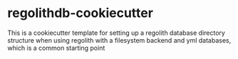 # regolithdb-cookiecutter

This is a cookiecutter template for setting up a regolith database directory structure when using regolith with a filesystem backend and yml databases, which is a common starting point 
